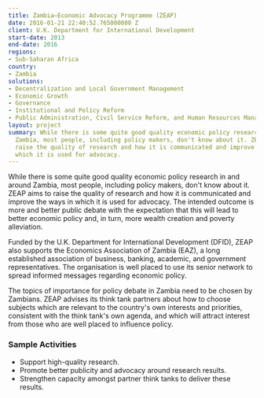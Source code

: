 ```yaml
---
title: Zambia—Economic Advocacy Programme (ZEAP)
date: 2016-01-21 22:40:52.765000000 Z
client: U.K. Department for International Development
start-date: 2013
end-date: 2016
regions:
- Sub-Saharan Africa
country:
- Zambia
solutions:
- Decentralization and Local Government Management
- Economic Growth
- Governance
- Institutional and Policy Reform
- Public Administration, Civil Service Reform, and Human Resources Management
layout: project
summary: While there is some quite good quality economic policy research in and around
  Zambia, most people, including policy makers, don't know about it. ZEAP aims to
  raise the quality of research and how it is communicated and improve the ways in
  which it is used for advocacy.
---
```


While there is some quite good quality economic policy research in and around Zambia, most people, including policy makers, don't know about it. ZEAP aims to raise the quality of research and how it is communicated and improve the ways in which it is used for advocacy. The intended outcome is more and better public debate with the expectation that this will lead to better economic policy and, in turn, more wealth creation and poverty alleviation.

Funded by the U.K. Department for International Development (DFID), ZEAP also supports the Economics Association of Zambia (EAZ), a long established association of business, banking, academic, and government representatives. The organisation is well placed to use its senior network to spread informed messages regarding economic policy.

The topics of importance for policy debate in Zambia need to be chosen by Zambians. ZEAP advises its think tank partners about how to choose subjects which are relevant to the country's own interests and priorities, consistent with the think tank's own agenda, and which will attract interest from those who are well placed to influence policy.

###  Sample Activities

* Support high-quality research.
* Promote better publicity and advocacy around research results.
* Strengthen capacity amongst partner think tanks to deliver these results.
